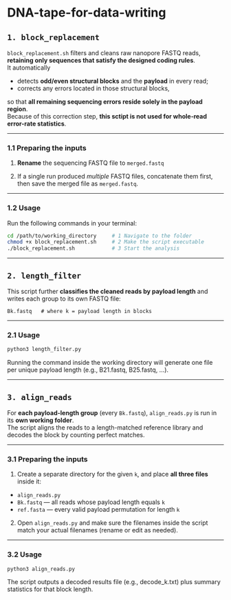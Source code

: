 # DNA-tape-for-data-writing

## `1. block_replacement`

`block_replacement.sh` filters and cleans raw nanopore FASTQ reads, **retaining only sequences that satisfy the designed coding rules**.  
It automatically

* detects **odd/even structural blocks** and the **payload** in every read;
* corrects any errors located in those structural blocks,

so that **all remaining sequencing errors reside solely in the payload region**.  
Because of this correction step, **this sctipt is not used for whole‐read error-rate statistics**.

---

###  1.1 Preparing the inputs

1. **Rename** the sequencing FASTQ file to `merged.fastq`

2. If a single run produced *multiple* FASTQ files, concatenate them first, then save the merged file as `merged.fastq`.

---

###  1.2 Usage
Run the following commands in your terminal:

```bash
cd /path/to/working_directory     # 1 Navigate to the folder
chmod +x block_replacement.sh     # 2 Make the script executable
./block_replacement.sh            # 3 Start the analysis
```
---

## `2. length_filter`

This script further **classifies the cleaned reads by payload length** and writes each group to its own FASTQ file: 

`Bk.fastq   # where k = payload length in blocks`

---

### 2.1 Usage

```bash
python3 length_filter.py
```
Running the command inside the working directory will generate one file per unique payload length (e.g., B21.fastq, B25.fastq, …).

---

## `3. align_reads`

For **each payload-length group** (every `Bk.fastq`), `align_reads.py` is run in its **own working folder**.  
The script aligns the reads to a length-matched reference library and decodes the block by counting perfect matches.

---

### 3.1 Preparing the inputs

1. Create a separate directory for the given `k`, and place **all three files** inside it:
* `align_reads.py` 
* `Bk.fastq` — all reads whose payload length equals `k`  
* `ref.fasta` — every valid payload permutation for length `k`

2. Open `align_reads.py` and make sure the filenames inside the script match your actual filenames (rename or edit as needed).

---

### 3.2 Usage

```bash
python3 align_reads.py
```
The script outputs a decoded results file (e.g., decode_k.txt) plus summary statistics for that block length.

